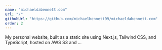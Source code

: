 ```yaml
---
name: "michaeldabennett.com"
url: "/"
githubUrl: "https://github.com/michaelbennett99/michaeldabennett.com"
order: 2
---
```


My personal website, built as a static site using Next.js, Tailwind CSS, and
TypeScript, hosted on AWS S3 and ...
